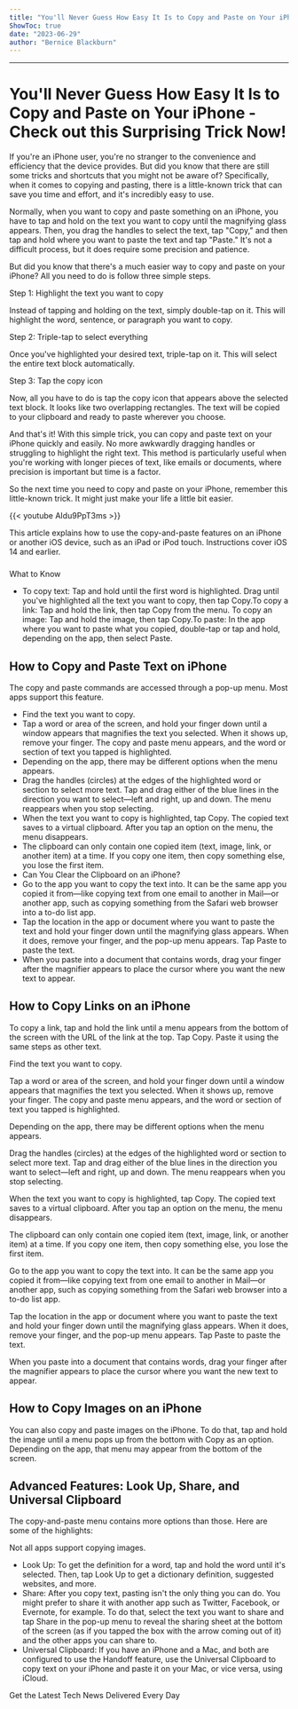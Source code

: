 ```yaml
---
title: "You'll Never Guess How Easy It Is to Copy and Paste on Your iPhone - Check out this Surprising Trick Now!"
ShowToc: true 
date: "2023-06-29"
author: "Bernice Blackburn"
---
```

*****
# You'll Never Guess How Easy It Is to Copy and Paste on Your iPhone - Check out this Surprising Trick Now!

If you're an iPhone user, you're no stranger to the convenience and efficiency that the device provides. But did you know that there are still some tricks and shortcuts that you might not be aware of? Specifically, when it comes to copying and pasting, there is a little-known trick that can save you time and effort, and it's incredibly easy to use.

Normally, when you want to copy and paste something on an iPhone, you have to tap and hold on the text you want to copy until the magnifying glass appears. Then, you drag the handles to select the text, tap "Copy," and then tap and hold where you want to paste the text and tap "Paste." It's not a difficult process, but it does require some precision and patience.

But did you know that there's a much easier way to copy and paste on your iPhone? All you need to do is follow three simple steps.

Step 1: Highlight the text you want to copy

Instead of tapping and holding on the text, simply double-tap on it. This will highlight the word, sentence, or paragraph you want to copy.

Step 2: Triple-tap to select everything

Once you've highlighted your desired text, triple-tap on it. This will select the entire text block automatically.

Step 3: Tap the copy icon

Now, all you have to do is tap the copy icon that appears above the selected text block. It looks like two overlapping rectangles. The text will be copied to your clipboard and ready to paste wherever you choose.

And that's it! With this simple trick, you can copy and paste text on your iPhone quickly and easily. No more awkwardly dragging handles or struggling to highlight the right text. This method is particularly useful when you're working with longer pieces of text, like emails or documents, where precision is important but time is a factor.

So the next time you need to copy and paste on your iPhone, remember this little-known trick. It might just make your life a little bit easier.

{{< youtube AIdu9PpT3ms >}} 




This article explains how to use the copy-and-paste features on an iPhone or another iOS device, such as an iPad or iPod touch. Instructions cover iOS 14 and earlier.

 
### 
What to Know
 
- To copy text: Tap and hold until the first word is highlighted. Drag until you've highlighted all the text you want to copy, then tap Copy.To copy a link: Tap and hold the link, then tap Copy from the menu. To copy an image: Tap and hold the image, then tap Copy.To paste: In the app where you want to paste what you copied, double-tap or tap and hold, depending on the app, then select Paste.

 
##   How to Copy and Paste Text on iPhone  
 

The copy and paste commands are accessed through a pop-up menu. Most apps support this feature.

 
- Find the text you want to copy.
 - Tap a word or area of the screen, and hold your finger down until a window appears that magnifies the text you selected. When it shows up, remove your finger. The copy and paste menu ​appears, and the word or section of text you tapped is highlighted.
 - Depending on the app, there may be different options when the menu appears.
 - Drag the handles (circles) at the edges of the highlighted word or section to select more text. Tap and drag either of the blue lines in the direction you want to select—left and right, up and down. The menu reappears when you stop selecting.
 - When the text you want to copy is highlighted, tap Copy. The copied text saves to a virtual clipboard. After you tap an option on the menu, the menu disappears.
 - The clipboard can only contain one copied item (text, image, link, or another item) at a time. If you copy one item, then copy something else, you lose the first item.
 - Can You Clear the Clipboard on an iPhone?
 - Go to the app you want to copy the text into. It can be the same app you copied it from—like copying text from one email to another in Mail—or another app, such as copying something from the Safari web browser into a to-do list app.
 - Tap the location in the app or document where you want to paste the text and hold your finger down until the magnifying glass appears. When it does, remove your finger, and the pop-up menu appears. Tap Paste to paste the text.
 - When you paste into a document that contains words, drag your finger after the magnifier appears to place the cursor where you want the new text to appear.

 
##   How to Copy Links on an iPhone  
 

To copy a link, tap and hold the link until a menu appears from the bottom of the screen with the URL of the link at the top. Tap Copy. Paste it using the same steps as other text.

 

Find the text you want to copy.

 

Tap a word or area of the screen, and hold your finger down until a window appears that magnifies the text you selected. When it shows up, remove your finger. The copy and paste menu ​appears, and the word or section of text you tapped is highlighted.

 
Depending on the app, there may be different options when the menu appears.
 

Drag the handles (circles) at the edges of the highlighted word or section to select more text. Tap and drag either of the blue lines in the direction you want to select—left and right, up and down. The menu reappears when you stop selecting.

 

When the text you want to copy is highlighted, tap Copy. The copied text saves to a virtual clipboard. After you tap an option on the menu, the menu disappears.

 
The clipboard can only contain one copied item (text, image, link, or another item) at a time. If you copy one item, then copy something else, you lose the first item.
 

Go to the app you want to copy the text into. It can be the same app you copied it from—like copying text from one email to another in Mail—or another app, such as copying something from the Safari web browser into a to-do list app.

 

Tap the location in the app or document where you want to paste the text and hold your finger down until the magnifying glass appears. When it does, remove your finger, and the pop-up menu appears. Tap Paste to paste the text.

 

When you paste into a document that contains words, drag your finger after the magnifier appears to place the cursor where you want the new text to appear.

 
##   How to Copy Images on an iPhone  
 

You can also copy and paste images on the iPhone. To do that, tap and hold the image until a menu pops up from the bottom with Copy as an option. Depending on the app, that menu may appear from the bottom of the screen.

 
##   Advanced Features: Look Up, Share, and Universal Clipboard  
 

The copy-and-paste menu contains more options than those. Here are some of the highlights:

 
Not all apps support copying images.
 
- Look Up: To get the definition for a word, tap and hold the word until it's selected. Then, tap Look Up to get a dictionary definition, suggested websites, and more.
 - Share: After you copy text, pasting isn't the only thing you can do. You might prefer to share it with another app such as Twitter, Facebook, or Evernote, for example. To do that, select the text you want to share and tap Share in the pop-up menu to reveal the sharing sheet at the bottom of the screen (as if you tapped the box with the arrow coming out of it) and the other apps you can share to.
 - Universal Clipboard: If you have an iPhone and a Mac, and both are configured to use the Handoff feature, use the Universal Clipboard to copy text on your iPhone and paste it on your Mac, or vice versa, using iCloud.

 

Get the Latest Tech News Delivered Every Day




